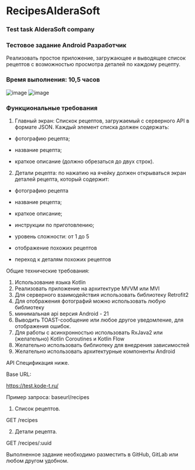 # RecipesAlderaSoft
### Test task AlderaSoft company

### Тестовое задание Android Разработчик

Реализовать простое приложение,
 загружающее и выводящее список рецептов с возможностью просмотра деталей по каждому рецепту.

### Время выполнения: 10,5 часов 

![image](https://user-images.githubusercontent.com/69672210/142805228-2e425d19-73a2-4803-adf9-5847dd88cf4a.png)
![image](https://user-images.githubusercontent.com/69672210/142805286-1df95799-4f34-4fe7-b556-cfbd12125d4f.png)

### Функциональные требования

1. Главный экран: Спискок рецептов,
 загружаемый с серверного API в формате JSON. Каждый элемент списка должен содержать:

- фотографию рецепта;

- название рецепта;

- краткое описание (должно
 обрезаться до двух строк).

2. Детали рецепта: по
 нажатию на ячейку должен открываться экран деталей рецепта, который содержит:

- фотографию рецепта

- название рецепта;

- краткое описание;

- инструкции по приготовлению;

- уровень сложности:
 от 1 до 5 

- отображение похожих рецептов

- переход к деталям похожих рецептов 

Общие технические требования:
1) Использование языка Kotlin
2) Реализовать приложение на архитектуре MVVM или MVI
3) Для серверного взаимодействия использовать библиотеку Retrofit2
4) Для отображения фотографий можно использовать любую библиотеку
5) минимальная api версия Android - 21
6) Выводить TOAST-сообщение или любое другое уведомление, для отображения ошибок.
7) Для работы с асинхронностью использовать RxJava2 или (желательно) Kotlin Coroutines и Kotlin Flow
8) Желательно использовать библиотеку для внедрения зависимостей
9) Желательно использовать архитектурные компоненты Android

API Спецификация ниже.

Base URL:

https://test.kode-t.ru/

Пример запроса: baseurl/recipes

1. Список рецептов.

GET /recipes

2. Детали рецепта.

GET /recipes/:uuid

Выполненное задание необходимо разместить в GitHub, GitLab или любом другом удобном.
